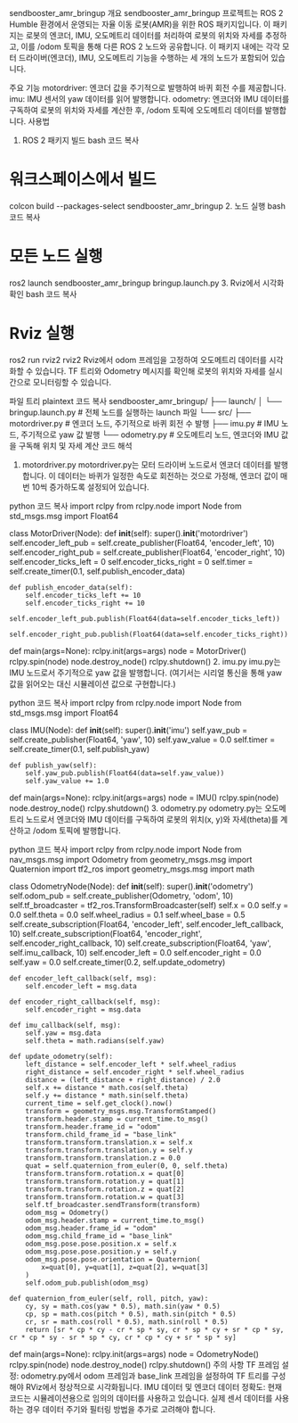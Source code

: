 sendbooster_amr_bringup
개요
sendbooster_amr_bringup 프로젝트는 ROS 2 Humble 환경에서 운영되는 자율 이동 로봇(AMR)을 위한 ROS 패키지입니다. 이 패키지는 로봇의 엔코더, IMU, 오도메트리 데이터를 처리하여 로봇의 위치와 자세를 추정하고, 이를 /odom 토픽을 통해 다른 ROS 2 노드와 공유합니다. 이 패키지 내에는 각각 모터 드라이버(엔코더), IMU, 오도메트리 기능을 수행하는 세 개의 노드가 포함되어 있습니다.

주요 기능
motordriver: 엔코더 값을 주기적으로 발행하여 바퀴 회전 수를 제공합니다.
imu: IMU 센서의 yaw 데이터를 읽어 발행합니다.
odometry: 엔코더와 IMU 데이터를 구독하여 로봇의 위치와 자세를 계산한 후, /odom 토픽에 오도메트리 데이터를 발행합니다.
사용법
1. ROS 2 패키지 빌드
bash
코드 복사
# 워크스페이스에서 빌드
colcon build --packages-select sendbooster_amr_bringup
2. 노드 실행
bash
코드 복사
# 모든 노드 실행
ros2 launch sendbooster_amr_bringup bringup.launch.py
3. Rviz에서 시각화 확인
bash
코드 복사
# Rviz 실행
ros2 run rviz2 rviz2
Rviz에서 odom 프레임을 고정하여 오도메트리 데이터를 시각화할 수 있습니다. TF 트리와 Odometry 메시지를 확인해 로봇의 위치와 자세를 실시간으로 모니터링할 수 있습니다.

파일 트리
plaintext
코드 복사
sendbooster_amr_bringup/
├── launch/
│   └── bringup.launch.py           # 전체 노드를 실행하는 launch 파일
└── src/
    ├── motordriver.py              # 엔코더 노드, 주기적으로 바퀴 회전 수 발행
    ├── imu.py                      # IMU 노드, 주기적으로 yaw 값 발행
    └── odometry.py                 # 오도메트리 노드, 엔코더와 IMU 값을 구독해 위치 및 자세 계산
코드 해석
1. motordriver.py
motordriver.py는 모터 드라이버 노드로서 엔코더 데이터를 발행합니다. 이 데이터는 바퀴가 일정한 속도로 회전하는 것으로 가정해, 엔코더 값이 매번 10씩 증가하도록 설정되어 있습니다.

python
코드 복사
import rclpy
from rclpy.node import Node
from std_msgs.msg import Float64

class MotorDriver(Node):
    def __init__(self):
        super().__init__('motordriver')
        self.encoder_left_pub = self.create_publisher(Float64, 'encoder_left', 10)
        self.encoder_right_pub = self.create_publisher(Float64, 'encoder_right', 10)
        self.encoder_ticks_left = 0
        self.encoder_ticks_right = 0
        self.timer = self.create_timer(0.1, self.publish_encoder_data)

    def publish_encoder_data(self):
        self.encoder_ticks_left += 10
        self.encoder_ticks_right += 10
        self.encoder_left_pub.publish(Float64(data=self.encoder_ticks_left))
        self.encoder_right_pub.publish(Float64(data=self.encoder_ticks_right))

def main(args=None):
    rclpy.init(args=args)
    node = MotorDriver()
    rclpy.spin(node)
    node.destroy_node()
    rclpy.shutdown()
2. imu.py
imu.py는 IMU 노드로서 주기적으로 yaw 값을 발행합니다. (여기서는 시리얼 통신을 통해 yaw 값을 읽어오는 대신 시뮬레이션 값으로 구현합니다.)

python
코드 복사
import rclpy
from rclpy.node import Node
from std_msgs.msg import Float64

class IMU(Node):
    def __init__(self):
        super().__init__('imu')
        self.yaw_pub = self.create_publisher(Float64, 'yaw', 10)
        self.yaw_value = 0.0
        self.timer = self.create_timer(0.1, self.publish_yaw)

    def publish_yaw(self):
        self.yaw_pub.publish(Float64(data=self.yaw_value))
        self.yaw_value += 1.0

def main(args=None):
    rclpy.init(args=args)
    node = IMU()
    rclpy.spin(node)
    node.destroy_node()
    rclpy.shutdown()
3. odometry.py
odometry.py는 오도메트리 노드로서 엔코더와 IMU 데이터를 구독하여 로봇의 위치(x, y)와 자세(theta)를 계산하고 /odom 토픽에 발행합니다.

python
코드 복사
import rclpy
from rclpy.node import Node
from nav_msgs.msg import Odometry
from geometry_msgs.msg import Quaternion
import tf2_ros
import geometry_msgs.msg
import math

class OdometryNode(Node):
    def __init__(self):
        super().__init__('odometry')
        self.odom_pub = self.create_publisher(Odometry, 'odom', 10)
        self.tf_broadcaster = tf2_ros.TransformBroadcaster(self)
        self.x = 0.0
        self.y = 0.0
        self.theta = 0.0
        self.wheel_radius = 0.1
        self.wheel_base = 0.5
        self.create_subscription(Float64, 'encoder_left', self.encoder_left_callback, 10)
        self.create_subscription(Float64, 'encoder_right', self.encoder_right_callback, 10)
        self.create_subscription(Float64, 'yaw', self.imu_callback, 10)
        self.encoder_left = 0.0
        self.encoder_right = 0.0
        self.yaw = 0.0
        self.create_timer(0.2, self.update_odometry)

    def encoder_left_callback(self, msg):
        self.encoder_left = msg.data

    def encoder_right_callback(self, msg):
        self.encoder_right = msg.data

    def imu_callback(self, msg):
        self.yaw = msg.data
        self.theta = math.radians(self.yaw)

    def update_odometry(self):
        left_distance = self.encoder_left * self.wheel_radius
        right_distance = self.encoder_right * self.wheel_radius
        distance = (left_distance + right_distance) / 2.0
        self.x += distance * math.cos(self.theta)
        self.y += distance * math.sin(self.theta)
        current_time = self.get_clock().now()
        transform = geometry_msgs.msg.TransformStamped()
        transform.header.stamp = current_time.to_msg()
        transform.header.frame_id = "odom"
        transform.child_frame_id = "base_link"
        transform.transform.translation.x = self.x
        transform.transform.translation.y = self.y
        transform.transform.translation.z = 0.0
        quat = self.quaternion_from_euler(0, 0, self.theta)
        transform.transform.rotation.x = quat[0]
        transform.transform.rotation.y = quat[1]
        transform.transform.rotation.z = quat[2]
        transform.transform.rotation.w = quat[3]
        self.tf_broadcaster.sendTransform(transform)
        odom_msg = Odometry()
        odom_msg.header.stamp = current_time.to_msg()
        odom_msg.header.frame_id = "odom"
        odom_msg.child_frame_id = "base_link"
        odom_msg.pose.pose.position.x = self.x
        odom_msg.pose.pose.position.y = self.y
        odom_msg.pose.pose.orientation = Quaternion(
            x=quat[0], y=quat[1], z=quat[2], w=quat[3]
        )
        self.odom_pub.publish(odom_msg)

    def quaternion_from_euler(self, roll, pitch, yaw):
        cy, sy = math.cos(yaw * 0.5), math.sin(yaw * 0.5)
        cp, sp = math.cos(pitch * 0.5), math.sin(pitch * 0.5)
        cr, sr = math.cos(roll * 0.5), math.sin(roll * 0.5)
        return [sr * cp * cy - cr * sp * sy, cr * sp * cy + sr * cp * sy, cr * cp * sy - sr * sp * cy, cr * cp * cy + sr * sp * sy]

def main(args=None):
    rclpy.init(args=args)
    node = OdometryNode()
    rclpy.spin(node)
    node.destroy_node()
    rclpy.shutdown()
주의 사항
TF 프레임 설정: odometry.py에서 odom 프레임과 base_link 프레임을 설정하여 TF 트리를 구성해야 RViz에서 정상적으로 시각화됩니다.
IMU 데이터 및 엔코더 데이터 정확도: 현재 코드는 시뮬레이션용으로 임의의 데이터를 사용하고 있습니다. 실제 센서 데이터를 사용하는 경우 데이터 주기와 필터링 방법을 추가로 고려해야 합니다.
